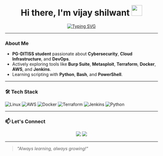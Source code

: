 <h1 align="center">Hi there, I'm vijay shilwant <img src="https://media.giphy.com/media/hvRJCLFzcasrR4ia7z/giphy.gif" width="35"></h1>

<p align="center">
  <a href="https://github.com/007vijay">
    <img src="https://readme-typing-svg.herokuapp.com?font=Fira+Code&size=22&duration=3000&pause=1000&center=true&width=500&lines=Cybersecurity+%7C+DevOps+%7C+Cloud+%7C+Automation;Always+learning+new+things+in+Tech!" alt="Typing SVG" />
  </a>
</p>

---

### About Me

- **PG-DITISS student** passionate about **Cybersecurity**, **Cloud Infrastructure**, and **DevOps**.
- Actively exploring tools like **Burp Suite**, **Metasploit**, **Terraform**, **Docker**, **AWS**, and **Jenkins**.
- Learning scripting with **Python**, **Bash**, and **PowerShell**.

---

### 🛠️ Tech Stack

![Linux](https://img.shields.io/badge/Linux-FCC624?style=flat-square&logo=linux&logoColor=black)
![AWS](https://img.shields.io/badge/AWS-232F3E?style=flat-square&logo=amazon-aws)
![Docker](https://img.shields.io/badge/Docker-2496ED?style=flat-square&logo=docker&logoColor=white)
![Terraform](https://img.shields.io/badge/Terraform-7B42BC?style=flat-square&logo=terraform)
![Jenkins](https://img.shields.io/badge/Jenkins-D24939?style=flat-square&logo=jenkins&logoColor=white)
![Python](https://img.shields.io/badge/Python-3776AB?style=flat-square&logo=python&logoColor=white)

---

### 📫 Let's Connect

<p align="center">
  <a href="https://www.linkedin.com/in/vijay-shilwant-518334152?utm_source=share&utm_campaign=share_via&utm_content=profile&utm_medium=android_app"><img src="https://img.shields.io/badge/LinkedIn-0077B5?style=for-the-badge&logo=linkedin&logoColor=white"/></a>
  <a href="mailto:Shilwantvijay123@gmail.com"><img src="https://img.shields.io/badge/Email-D14836?style=for-the-badge&logo=gmail&logoColor=white"/></a>
</p>

---

> *"Always learning, always growing!"*
